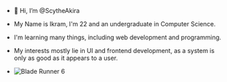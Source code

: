 - 👋 Hi, I’m @ScytheAkira 
- My Name is Ikram, I'm 22 and an undergraduate in Computer Science.
- I'm learning many things, including web development and programming.
- My interests mostly lie in UI and frontend development, as a system is only as good as it appears to a user.

- ![Blade Runner 6](https://github.com/ScytheAkira/ScytheAkira/assets/136972431/af1d2781-7724-4684-b177-d455d271c21c)

<!---
ScytheAkira/ScytheAkira is a ✨ special ✨ repository because its `README.md` (this file) appears on your GitHub profile.
You can click the Preview link to take a look at your changes.
--->
